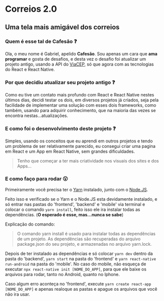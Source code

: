 # Correios 2.0
## Uma tela mais amigável dos correios

### Quem é esse tal de Cafesão :question:

Ola, o meu nome é Gabriel, apelido **Cafesão**.
Sou apenas um cara que **ama programar** e gosta de desafios, e desta vez o desafio foi atualizar um projeto antigo, usando a API do [ViaCEP](https://viacep.com.br/), só que agora com as tecnologias do React e React Native.

### Por que decidiu atualizar seu projeto antigo :question:

Como eu tive um contato mais profundo com React e React Native nestes últimos dias, decidi testar os dois, em diversos projetos já criados, seja pela facilidade de implementar uma solução com esses dois frameworks, como também, usando para adquirir conhecimento, que na maioria das vezes se encontra nestas...atualizações.

### E como foi o desenvolvimento deste projeto :question:

Simples, usando os conceitos que eu aprendi em outros projetos e tendo um problema de ser relativamente parecido, eu consegui criar uma pagina em React e um App em React Native, sem grandes dificuldades.

> Tenho que começar a ter mais criatividade nos visuais dos sites e dos Apps...

### E como faço para rodar :open_mouth:

Primeiramente você precisa ter o [Yarn](https://yarnpkg.com/pt-BR/) instalado, junto com o [Node.JS](https://nodejs.org/pt-br/).

Feito isso e verificado se o Yarn e o Node.JS esta devidamente instalado, e só entrar nas pastas do 'frontend', 'backend' e 'mobile' via terminal e colocar o comando `yarn install`, feito isso ele ira instalar todas as dependências. (**O esperado é esse, mas...nunca se sabe**)

Explicação do comando:

>O comando yarn install é usado para instalar todas as dependências de um projeto. As dependências são recuperadas do arquivo package.json do seu projeto, e armazenadas no arquivo yarn.lock.

Depois de ter instalado as dependências e só colocar `yarn dev` dentro da pasta do 'backend', `yarn start` na pasta do 'frontend' e `yarn react-native run-android` na pasta do 'mobile'.
No caso do mobile, não esqueça de executar `npx react-native init [NOME_DO_APP]`, para que ele baixe os arquivos para rodar, tanto no Android, quanto no Iphone.

Caso algum erro aconteça no 'frontend', execute `yarn create react-app [NOME_DO_APP]` e apenas realoque as pastas e apague os arquivos que você não ira usar.
